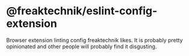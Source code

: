 # @freaktechnik/eslint-config-extension

Browser extension linting config freaktechnik likes. It is probably pretty opinionated and other people will probably find it disgusting.
